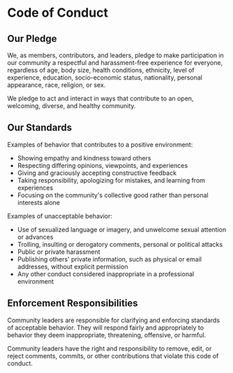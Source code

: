 # Code of Conduct

## Our Pledge

We, as members, contributors, and leaders, pledge to make participation in our community a respectful and harassment-free experience for everyone, regardless of age, body size, health conditions, ethnicity, level of experience, education, socio-economic status, nationality, personal appearance, race, religion, or sex.

We pledge to act and interact in ways that contribute to an open, welcoming, diverse, and healthy community.

## Our Standards

Examples of behavior that contributes to a positive environment:

* Showing empathy and kindness toward others
* Respecting differing opinions, viewpoints, and experiences
* Giving and graciously accepting constructive feedback
* Taking responsibility, apologizing for mistakes, and learning from experiences
* Focusing on the community's collective good rather than personal interests alone

Examples of unacceptable behavior:

* Use of sexualized language or imagery, and unwelcome sexual attention or advances
* Trolling, insulting or derogatory comments, personal or political attacks
* Public or private harassment
* Publishing others' private information, such as physical or email addresses, without explicit permission
* Any other conduct considered inappropriate in a professional environment

## Enforcement Responsibilities

Community leaders are responsible for clarifying and enforcing standards of acceptable behavior. They will respond fairly and appropriately to behavior they deem inappropriate, threatening, offensive, or harmful.

Community leaders have the right and responsibility to remove, edit, or reject comments, commits, or other contributions that violate this code of conduct.
